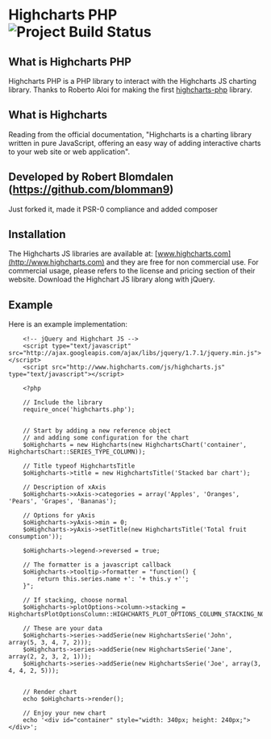 Highcharts PHP ![Project Build Status](https://secure.travis-ci.org/blomman9/Highcharts-PHP.png)
======================

What is Highcharts PHP
----------------------

Highcharts PHP is a PHP library to interact with the Highcharts JS charting library. Thanks to Roberto Aloi for making the first [highcharts-php](https://bitbucket.org/roberto.aloi/highcharts-php/) library.

What is Highcharts
------------------

Reading from the official documentation, "Highcharts is a charting library written in pure JavaScript, offering an easy way of adding interactive charts to your web site or web application".

Developed by Robert Blomdalen (https://github.com/blomman9)
-----------------------------

Just forked it, made it PSR-0 compliance and added composer

Installation
------------

The Highcharts JS libraries are available at: [www.highcharts.com](http://www.highcharts.com) and they are free for non commercial use. For commercial usage, please refers to the license and pricing section of their website. Download the Highchart JS library along with jQuery.

Example
-------

Here is an example implementation:

        <!-- jQuery and Highchart JS -->
        <script type="text/javascript" src="http://ajax.googleapis.com/ajax/libs/jquery/1.7.1/jquery.min.js"></script>
        <script src="http://www.highcharts.com/js/highcharts.js" type="text/javascript"></script>

        <?php

        // Include the library
        require_once('highcharts.php');


        // Start by adding a new reference object
        // and adding some configuration for the chart
        $oHighcharts = new Highcharts(new HighchartsChart('container', HighchartsChart::SERIES_TYPE_COLUMN));

        // Title typeof HighchartsTitle
        $oHighcharts->title = new HighchartsTitle('Stacked bar chart');

        // Description of xAxis
        $oHighcharts->xAxis->categories = array('Apples', 'Oranges', 'Pears', 'Grapes', 'Bananas');

        // Options for yAxis
        $oHighcharts->yAxis->min = 0;
        $oHighcharts->yAxis->setTitle(new HighchartsTitle('Total fruit consumption'));

        $oHighcharts->legend->reversed = true;

        // The formatter is a javascript callback
        $oHighcharts->tooltip->formatter = "function() {
            return this.series.name +': '+ this.y +'';
        }";

        // If stacking, choose normal
        $oHighcharts->plotOptions->column->stacking = HighchartsPlotOptionsColumn::HIGHCHARTS_PLOT_OPTIONS_COLUMN_STACKING_NORMAL;

        // These are your data
        $oHighcharts->series->addSerie(new HighchartsSerie('John', array(5, 3, 4, 7, 2)));
        $oHighcharts->series->addSerie(new HighchartsSerie('Jane', array(2, 2, 3, 2, 1)));
        $oHighcharts->series->addSerie(new HighchartsSerie('Joe', array(3, 4, 4, 2, 5)));


        // Render chart
        echo $oHighcharts->render();

        // Enjoy your new chart
        echo '<div id="container" style="width: 340px; height: 240px;"> </div>';